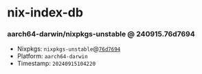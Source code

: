 # nix-index-db
### aarch64-darwin/nixpkgs-unstable @ 240915.76d7694
- Nixpkgs: `nixpkgs-unstable`@[`76d7694`](https://github.com/NixOS/nixpkgs/commit/76d7694a3f681b0b750c01783df5d2177ef39fe7)
- Platform: `aarch64-darwin`
- Timestamp: `20240915104220`
